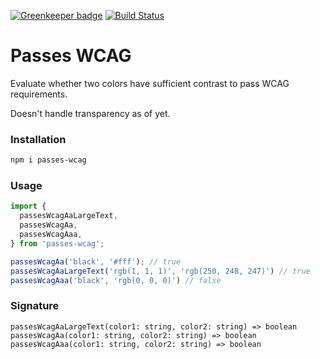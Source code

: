 [![Greenkeeper badge](https://badges.greenkeeper.io/misund/passes-wcag.svg)](https://greenkeeper.io/)
[![Build Status](https://travis-ci.org/misund/passes-wcag.svg?branch=master)](https://travis-ci.org/misund/passes-wcag)

# Passes WCAG

Evaluate whether two colors have sufficient contrast to pass WCAG requirements.

Doesn't handle transparency as of yet.

### Installation
```sh
npm i passes-wcag
```

### Usage
```js
import {
  passesWcagAaLargeText,
  passesWcagAa,
  passesWcagAaa,
} from 'passes-wcag';

passesWcagAa('black', '#fff'); // true
passesWcagAaLargeText('rgb(1, 1, 1)', 'rgb(250, 248, 247)') // true
passesWcagAaa('black', 'rgb(0, 0, 0)') // false
```

### Signature
```
passesWcagAaLargeText(color1: string, color2: string) => boolean
passesWcagAa(color1: string, color2: string) => boolean
passesWcagAaa(color1: string, color2: string) => boolean
```
